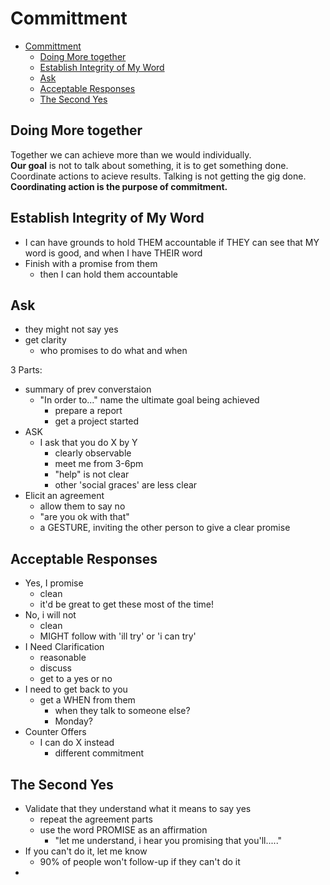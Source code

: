 # Committment

- [Committment](#committment)
  - [Doing More together](#doing-more-together)
  - [Establish Integrity of My Word](#establish-integrity-of-my-word)
  - [Ask](#ask)
  - [Acceptable Responses](#acceptable-responses)
  - [The Second Yes](#the-second-yes)

## Doing More together

Together we can achieve more than we would individually.  
**Our goal** is not to talk about something, it is to get something done. Coordinate actions to acieve results. Talking is not getting the gig done.
**Coordinating action is the purpose of commitment.**

## Establish Integrity of My Word

- I can have grounds to hold THEM accountable if THEY can see that MY word is good, and when I have THEIR word
- Finish with a promise from them
  - then I can hold them accountable

## Ask

- they might not say yes
- get clarity
  - who promises to do what and when

3 Parts:

- summary of prev converstaion
  - "In order to..." name the ultimate goal being achieved
    - prepare a report
    - get a project started
- ASK
  - I ask that you do X by Y
    - clearly observable
    - meet me from 3-6pm
    - "help" is not clear
    - other 'social graces' are less clear
- Elicit an agreement
  - allow them to say no
  - "are you ok with that"
  - a GESTURE, inviting the other person to give a clear promise

## Acceptable Responses

- Yes, I promise
  - clean
  - it'd be great to get these most of the time!
- No, i will not
  - clean
  - MIGHT follow with 'ill try' or 'i can try'
- I Need Clarification
  - reasonable
  - discuss
  - get to a yes or no
- I need to get back to you
  - get a WHEN from them
    - when they talk to someone else?
    - Monday?
- Counter Offers
  - I can do X instead
    - different commitment

## The Second Yes

- Validate that they understand what it means to say yes
  - repeat the agreement parts
  - use the word PROMISE as an affirmation
    - "let me understand, i hear you promising that you'll....."
- If you can't do it, let me know
  - 90% of people won't follow-up if they can't do it
-
